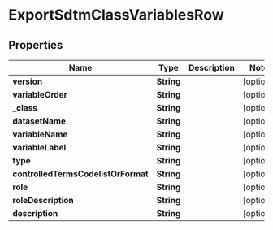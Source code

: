 

# ExportSdtmClassVariablesRow

## Properties

Name | Type | Description | Notes
------------ | ------------- | ------------- | -------------
**version** | **String** |  |  [optional]
**variableOrder** | **String** |  |  [optional]
**_class** | **String** |  |  [optional]
**datasetName** | **String** |  |  [optional]
**variableName** | **String** |  |  [optional]
**variableLabel** | **String** |  |  [optional]
**type** | **String** |  |  [optional]
**controlledTermsCodelistOrFormat** | **String** |  |  [optional]
**role** | **String** |  |  [optional]
**roleDescription** | **String** |  |  [optional]
**description** | **String** |  |  [optional]




